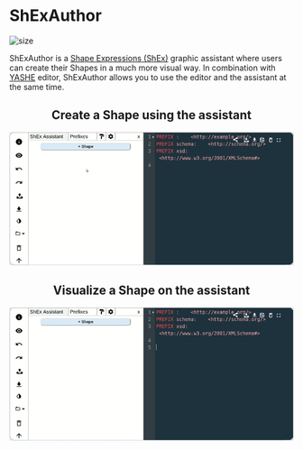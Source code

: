 # ShExAuthor
<img src="https://img.shields.io/badge/work-inProgress-green" alt="size"/>

ShExAuthor is a  [Shape Expressions (ShEx)](http://shex.io/) graphic assistant where users can create their Shapes in a much more visual way.
In combination with [YASHE](https://github.com/weso/YASHE) editor, ShExAuthor allows you to use the editor and the assistant at the same time.


<h2 align="center">Create a Shape using the assistant</h2>
<p align="center">
  <img src="./public/finalCreateShape.gif"  alt="ShExAuthor GIF"/>
</p>

<h2 align="center">Visualize a Shape on the assistant</h2>
<p align="center">
  <img src="./public/finalShapeRecognition.gif"  alt="ShExAuthor GIF"/>
</p>

